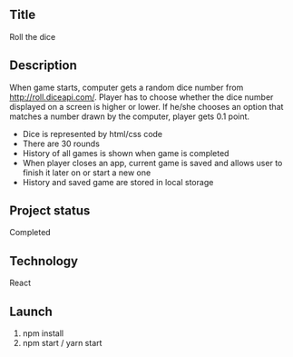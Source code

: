 ## Title
Roll the dice

## Description
When game starts, computer gets a random dice number from http://roll.diceapi.com/. Player has to choose whether the dice number displayed on a screen is higher or lower. If he/she chooses an option that matches a number drawn by the computer, player gets 0.1 point.

- Dice is represented by html/css code
- There are 30 rounds
- History of all games is shown when game is completed
- When player closes an app, current game is saved and allows user to finish it later on or start a new one
- History and saved game are stored in local storage

## Project status
Completed

## Technology
React

## Launch
1. npm install
2. npm start / yarn start
